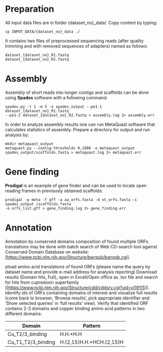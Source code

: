 # Preparation 

All input data files are in folder {dataset_no}_data/. Copy content by typing:

```
cp INPUT_DATA/{dataset_no}_data ./
```

It contains two files of preprocessed sequencing reads (after quality trimming and with removed sequences of adapters) named as follows:

```
dataset_{dataset_no}_R1.fastq
dataset_{dataset_no}_R1.fastq
```

# Assembly

Assembly of short reads into longer contigs and scaffolds can be done using **Spades** software with a following command:

```
spades.py -t 1 -m 5 -o spades_output --pe1-1 dataset_{dataset_no}_R1.fastq 
--pe1-2 dataset_{dataset_no}_R2.fastq > assembly.log 2> assembly.err
```


In order to analyze assembly results one can run MetaQuast software that calculates statistics of assembly. Prepare a directory for output and run analysis by:

```
mkdir metaquast_output
metaquast.py --contig-thresholds 0,1000 -o metaquast_output spades_output/scaffolds.fasta > metaquast.log 2> metaquast.err
```

# Gene finding

**Prodigal** is an example of gene finder and can be used to locate open reading frames in previously obtained scaffolds:

```
prodigal -p meta -f gff -a aa_orfs.fasta -d nt_orfs.fasta –i spades_output /scaffolds.fasta 
-o orfs_list.gff > gene_finding.log 2> gene_finding.err
```

# Annotation

Annotation by conserved domains composition of found multiple ORFs translations may be done with batch search of Web CD-search tool against Conserved Domain Database on website: [https://www.ncbi.nlm.nih.gov/Structure/bwrpsb/bwrpsb.cgi].

pload amino acid translations of found ORFs (please name the query by dataset name and provide e-mail address for analysis reporting)
Download results (Domain hits, Full), open in Excell/Open office as .tsv file and search for hits from cupredoxin superfamily ([https://www.ncbi.nlm.nih.gov/Structure/cdd/cddsrv.cgi?uid=cl19115]). Identify ids of ORFs containing domains of interest and visualize full results (come back to browser, ‘Browse results’, pick appropriate identifier and ‘Show selected queries’ in ‘full results’ view).
Verify that identified ORF contains 2-3 domains and copper binding amino acid patterns in two different domains:

| Domain  | Pattern |
| ------------- | ------------- |
| Cu_T2/3_binding | H.H.*H.H |
| Cu_T1_T2/3_binding | H.{2,15}H.H.*HCH.{2,15}H |

